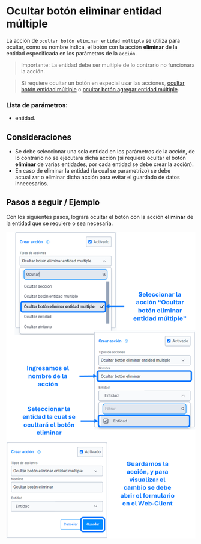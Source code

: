 # Ocultar botón eliminar entidad múltiple

La acción de ``ocultar botón eliminar entidad múltiple`` se utiliza para ocultar, como su nombre indica, el botón con la acción **eliminar** de la entidad especificada en los parámetros de la ``acción``.

>Importante: La entidad debe ser multiple de lo contrario no funcionara la acción.

> Si requiere ocultar un botón en especial usar las acciones, [ocultar botón entidad múltiple]() o [ocultar botón agregar entidad múltiple]().

### Lista de parámetros:
- entidad.

## Consideraciones
- Se debe seleccionar una sola entidad en los parámetros de la acción, de lo contrario no se ejecutara dicha acción (si requiere ocultar el botón **eliminar** de varias entidades, por cada entidad se debe crear la acción).
- En caso de eliminar la entidad (la cual se parametrizo) se debe actualizar o eliminar dicha acción para evitar el guardado de datos innecesarios. 

## Pasos a seguir / Ejemplo
Con los siguientes pasos, lograra ocultar el botón con la acción **eliminar** de la entidad que se requiere o sea necesaria.

![Imagen](./img/hidden-button-delete-entity-multiple.png)

